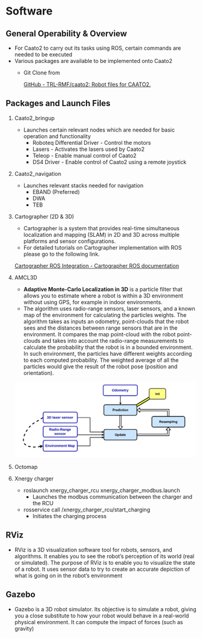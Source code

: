 # Software

## General Operability & Overview

- For Caato2 to carry out its tasks using ROS, certain commands are needed to be executed
- Various packages are available to be implemented onto Caato2
    - Git Clone from
        
        [GitHub - TRL-RMF/caato2: Robot files for CAATO2.](https://github.com/TRL-RMF/caato2)
        

## Packages and Launch Files

1. Caato2_bringup
    - Launches certain relevant nodes which are needed for basic operation and functionality
        - Roboteq Differential Driver - Control the motors
        - Lasers - Activates the lasers used by Caato2
        - Teleop - Enable manual control of Caato2
        - DS4 Driver - Enable control of Caato2 using a remote joystick
2. Caato2_navigation
    - Launches relevant stacks needed for navigation
        - EBAND (Preferred)
        - DWA
        - TEB
3. Cartographer (2D & 3D)
    - Cartographer is a system that provides real-time simultaneous localization and mapping (SLAM) in 2D and 3D across multiple platforms and sensor configurations.
    - For detailed tutorials on Cartographer implementation with ROS please go to the following link.
    
    [Cartographer ROS Integration - Cartographer ROS documentation](https://google-cartographer-ros.readthedocs.io/)
    
4. AMCL3D
    - **Adaptive Monte-Carlo Localization in 3D** is a particle filter that allows you to estimate where a robot is within a 3D environment without using GPS, for example in indoor environments.
    - The algorithm uses radio-range sensors, laser sensors, and a known map of the environment for calculating the particles weights. The algorithm takes as inputs an odometry, point-clouds that the robot sees and the distances between range sensors that are in the environment. It compares the map point-cloud with the robot point-clouds and takes into account the radio-range measurements to calculate the probability that the robot is in a bounded environment. In such environment, the particles have different weights according to each computed probability. The weighted average of all the particles would give the result of the robot pose (position and orientation).
    
    ![montecarlo.jpg](./img/montecarlo.jpg)
    

1. Octomap
    
    
2. Xnergy charger
    - roslaunch xnergy_charger_rcu xnergy_charger_modbus.launch
        - Launches the modbus communication between the charger and the RCU
    - rosservice call /xnergy_charger_rcu/start_charging
        - Initiates the charging process

## RViz

- RViz is a 3D visualization software tool for robots, sensors, and algorithms. It enables you to see the robot’s perception of its world (real or simulated). The purpose of RViz is to enable you to visualize the state of a robot. It uses sensor data to try to create an accurate depiction of what is going on in the robot’s environment

## Gazebo

- Gazebo is a 3D robot simulator. Its objective is to simulate a robot, giving you a close substitute to how your robot would behave in a real-world physical environment. It can compute the impact of forces (such as gravity)